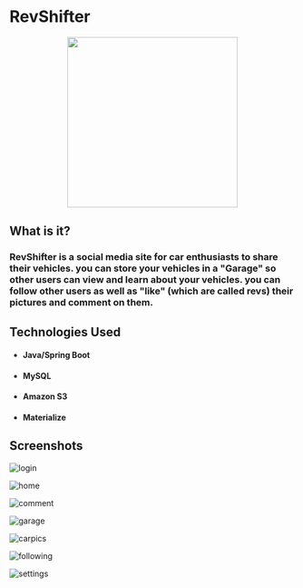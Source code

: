 # RevShifter


<p align="center">
  <img src="https://user-images.githubusercontent.com/42190407/49908416-49ceae80-fe2f-11e8-8e69-0a10854c9573.png" width="300" "RevShifter purp logo">
</p>

## What is it?

### RevShifter is a social media site for car enthusiasts to share their vehicles. you can store your vehicles in a "Garage" so other users can view and learn about your vehicles. you can follow other users as well as "like" (which are called revs) their pictures and comment on them. 

## Technologies Used
 * #### Java/Spring Boot 
 * #### MySQL
 * #### Amazon S3
 * #### Materialize 

## Screenshots
![login](https://user-images.githubusercontent.com/42190407/50177228-49fafe00-02b6-11e9-8351-65a8ce32261c.PNG)

![home](https://user-images.githubusercontent.com/42190407/50177402-c857a000-02b6-11e9-87b3-7c21ef927234.PNG)

![comment](https://user-images.githubusercontent.com/42190407/50177502-005ee300-02b7-11e9-9bec-50c76472a4aa.PNG)

![garage](https://user-images.githubusercontent.com/42190407/50177475-ee7d4000-02b6-11e9-81f7-118c570ce82d.PNG)

![carpics](https://user-images.githubusercontent.com/42190407/50177546-1f5d7500-02b7-11e9-8e14-1b23918ae02e.PNG)

![following](https://user-images.githubusercontent.com/42190407/50177574-30a68180-02b7-11e9-80a0-57300530a98e.PNG)

![settings](https://user-images.githubusercontent.com/42190407/50177608-4451e800-02b7-11e9-8784-9bd91e562902.PNG)
